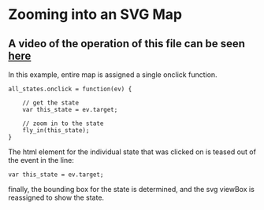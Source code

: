 # Zooming into an SVG Map

## A video of the operation of this file can be seen [here](https://www.youtube.com/watch?v=eD2kHskVii0)

In this example, entire map is assigned a single onclick function.
```
all_states.onclick = function(ev) {
    
    // get the state
    var this_state = ev.target;
    
    // zoom in to the state
    fly_in(this_state);
}
```

The html element for the individual state that was clicked on is teased out of the event in the line:
```
var this_state = ev.target;
```

finally, the bounding box for the state is determined, and the svg viewBox is reassigned to show the state.
